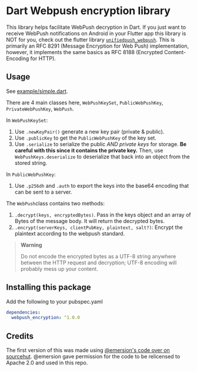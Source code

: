 # Dart Webpush encryption library

This library helps facilitate WebPush decryption in Dart. If you just want to receive WebPush notifications on Android in your Flutter app this library is NOT for you, check out the flutter library [`unifiedpush_webpush`](https://codeberg.org/UnifiedPush/flutter-connector-webpush).
This is primarily an RFC 8291 (Message Encryption for Web Push) implementation, however, it implements the same basics as RFC 8188 (Encrypted Content-Encoding for HTTP).

## Usage

See [example/simple.dart](example/simple.dart).

There are 4 main classes here, `WebPushKeySet`, `PublicWebPushKey`, `PrivateWebPushKey`, `WebPush`.

In `WebPushKeySet`:
1. Use `.newKeyPair()` generate a new key pair (private & public).
1. Use `.publicKey` to get the `PublicWebPushKey` of the key set.
1. Use `.serialize` to serialize the public *AND private keys* for storage. **Be careful with this since it contains the private key.**
   Then, use `WebPushKeys.deserialize` to deserialize that back into an object from the stored string.

In `PublicWebPushKey`:
1. Use `.p256dh` and `.auth` to export the keys into the base64 encoding that can be sent to a server.

The `WebPush`class contains two methods:
1. `.decrypt(keys, encryptedBytes)`. Pass in the keys object and an array of Bytes of the message body. It will return the decrypted bytes.
2. `.encrypt(serverKeys, clientPubKey, plaintext, salt?)`: Encrypt the plaintext according to the webpush standard.

> **Warning**
>
> Do not encode the encrypted bytes as a UTF-8 string anywhere between the HTTP request and decryption; UTF-8 encoding will probably mess up your content.

## Installing this package

Add the following to your pubspec.yaml

```yaml
dependencies:
  webpush_encryption: ^1.0.0
```


## Credits

The first version of this was made using [@emersion's code over on sourcehut](https://git.sr.ht/~emersion/goguma/tree/webpush/item/lib/webpush.dart). @emersion gave permission for the code to be relicensed to Apache 2.0 and used in this repo.
